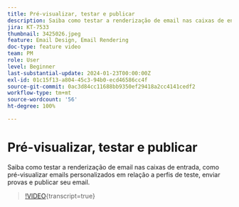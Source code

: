 ```yaml
---
title: Pré-visualizar, testar e publicar
description: Saiba como testar a renderização de email nas caixas de entrada, como pré-visualizar emails personalizados em relação a perfis de teste, enviar provas e publicar seu email.
jira: KT-7533
thumbnail: 3425026.jpeg
feature: Email Design, Email Rendering
doc-type: feature video
team: PM
role: User
level: Beginner
last-substantial-update: 2024-01-23T00:00:00Z
exl-id: 01c15f13-a804-45c3-94b0-ecd46586cc4f
source-git-commit: 0ac3d84cc11688bb9350ef29418a2cc4141cedf2
workflow-type: tm+mt
source-wordcount: '56'
ht-degree: 100%

---
```


# Pré-visualizar, testar e publicar

Saiba como testar a renderização de email nas caixas de entrada, como pré-visualizar emails personalizados em relação a perfis de teste, enviar provas e publicar seu email.

>[!VIDEO](https://video.tv.adobe.com/v/3425026?quality=12&learn=on){transcript=true}
